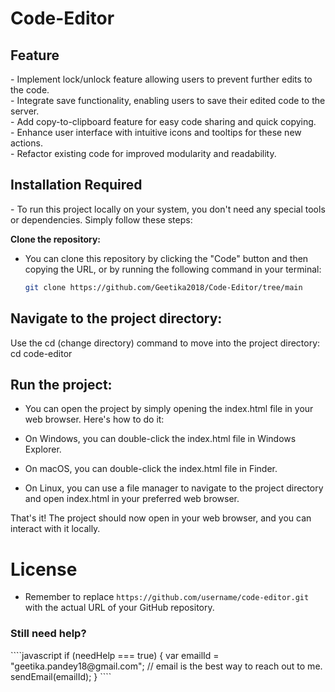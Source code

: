 # Code-Editor

<h2>Feature</h2>
- Implement lock/unlock feature allowing users to prevent further edits to the code. <br>
- Integrate save functionality, enabling users to save their edited code to the server.<br>
- Add copy-to-clipboard feature for easy code sharing and quick copying.<br>
- Enhance user interface with intuitive icons and tooltips for these new actions.<br>
- Refactor existing code for improved modularity and readability.<br>

<h2>Installation Required</h2>
- To run this project locally on your system, you don't need any special tools or dependencies. Simply follow these steps:

 **Clone the repository:**
   - You can clone this repository by clicking the "Code" button and then copying the URL, or by running the following command in your terminal:
     ```bash
     git clone https://github.com/Geetika2018/Code-Editor/tree/main

<h2>Navigate to the project directory:</h2>

Use the cd (change directory) command to move into the project directory:
     cd code-editor
     
<h2>Run the project:</h2>

- You can open the project by simply opening the index.html file in your web browser. Here's how to do it:

- On Windows, you can double-click the index.html file in Windows Explorer.
- On macOS, you can double-click the index.html file in Finder.
- On Linux, you can use a file manager to navigate to the project directory and open index.html in your preferred web browser.

 That's it! The project should now open in your web browser, and you can interact with it locally.

<h1>License</h1>

 - Remember to replace `https://github.com/username/code-editor.git` with the actual URL of your GitHub repository.

<h3>Still need help?</h3>
````javascript
  if (needHelp === true) {
  var emailId = "geetika.pandey18@gmail.com";
  // email is the best way to reach out to me.
  sendEmail(emailId);
  }
````
